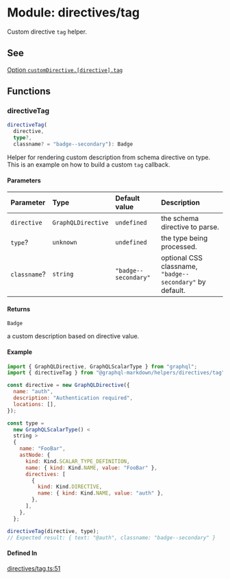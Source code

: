 # Module: directives/tag

Custom directive `tag` helper.

## See

[Option `customDirective.[directive].tag`](https://graphql-markdown.github.io/docs/advanced/custom-directive#tag)

## Functions

### directiveTag

```ts
directiveTag(
  directive,
  type?,
  classname? = "badge--secondary"): Badge
```

Helper for rendering custom description from schema directive on type.
This is an example on how to build a custom `tag` callback.

#### Parameters

| Parameter    | Type               | Default value        | Description                                              |
| :----------- | :----------------- | :------------------- | :------------------------------------------------------- |
| `directive`  | `GraphQLDirective` | `undefined`          | the schema directive to parse.                           |
| `type`?      | `unknown`          | `undefined`          | the type being processed.                                |
| `classname`? | `string`           | `"badge--secondary"` | optional CSS classname, `"badge--secondary"` by default. |

#### Returns

`Badge`

a custom description based on directive value.

#### Example

```js
import { GraphQLDirective, GraphQLScalarType } from "graphql";
import { directiveTag } from "@graphql-markdown/helpers/directives/tag";

const directive = new GraphQLDirective({
  name: "auth",
  description: "Authentication required",
  locations: [],
});

const type =
  new GraphQLScalarType() <
  string >
  {
    name: "FooBar",
    astNode: {
      kind: Kind.SCALAR_TYPE_DEFINITION,
      name: { kind: Kind.NAME, value: "FooBar" },
      directives: [
        {
          kind: Kind.DIRECTIVE,
          name: { kind: Kind.NAME, value: "auth" },
        },
      ],
    },
  };

directiveTag(directive, type);
// Expected result: { text: "@auth", classname: "badge--secondary" }
```

#### Defined In

[directives/tag.ts:51](https://github.com/graphql-markdown/graphql-markdown/blob/main/packages/helpers/src/directives/tag.ts#L51)
